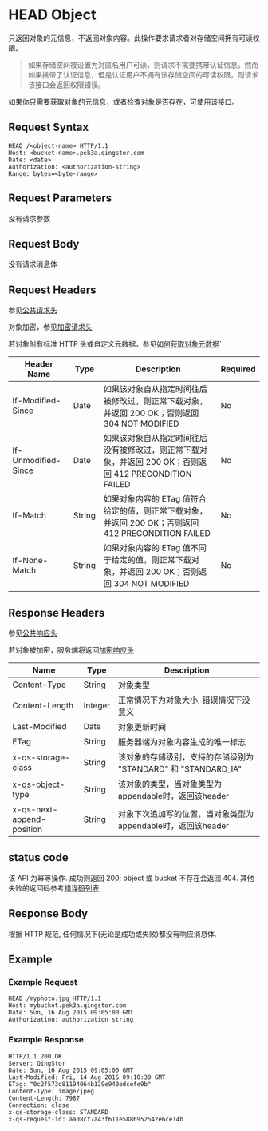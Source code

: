 ---
---

# HEAD Object

只返回对象的元信息，不返回对象内容。此操作要求请求者对存储空间拥有可读权限。

> 如果存储空间被设置为对匿名用户可读，则请求不需要携带认证信息。然而如果携带了认证信息，但是认证用户不拥有该存储空间的可读权限，则请求该接口会返回权限错误。

如果你只需要获取对象的元信息，或者检查对象是否存在，可使用该接口。

## Request Syntax

```http
HEAD /<object-name> HTTP/1.1
Host: <bucket-name>.pek3a.qingstor.com
Date: <date>
Authorization: <authorization-string>
Range: bytes=<byte-range>
```

## Request Parameters

没有请求参数

## Request Body

没有请求消息体

## Request Headers

参见[公共请求头](../common/common_header.html#请求头字段-request-header)

对象加密，参见[加密请求头](../common/encryption.html#加密请求头)

若对象附有标准 HTTP 头或自定义元数据，参见[如何获取对象元数据](../common/metadata#如何获取对象元数据)`

| Header Name | Type | Description | Required |
| --- | --- | --- | --- |
| If-Modified-Since | Date | 如果该对象自从指定时间往后被修改过，则正常下载对象，并返回 200 OK；否则返回 304 NOT MODIFIED | No |
| If-Unmodified-Since | Date | 如果该对象自从指定时间往后没有被修改过，则正常下载对象，并返回 200 OK；否则返回 412 PRECONDITION FAILED | No |
| If-Match | String | 如果对象内容的 ETag 值符合给定的值，则正常下载对象，并返回 200 OK；否则返回 412 PRECONDITION FAILED | No |
| If-None-Match | String | 如果对象内容的 ETag 值不同于给定的值，则正常下载对象，并返回 200 OK；否则返回 304 NOT MODIFIED | No |

## Response Headers

参见[公共响应头](../common/common_header.html#响应头字段-request-header)

若对象被加密，服务端将返回[加密响应头](../common/encryption.html#加密响应头)

| Name | Type | Description |
| --- | --- | --- |
| Content-Type | String | 对象类型 |
| Content-Length | Integer | 正常情况下为对象大小, 错误情况下没意义 |
| Last-Modified | Date | 对象更新时间 |
| ETag | String | 服务器端为对象内容生成的唯一标志 |
| x-qs-storage-class | String | 该对象的存储级别，支持的存储级别为 "STANDARD" 和 "STANDARD_IA" |
| x-qs-object-type | String | 该对象的类型，当对象类型为appendable时，返回该header |
| x-qs-next-append-position | String |对象下次追加写的位置，当对象类型为appendable时，返回该header|

## status code

该 API 为幂等操作. 成功则返回 200; object 或 bucket 不存在会返回 404. 其他失败的返回码参考[错误码列表](../common/error_code.html)

## Response Body

根据 HTTP 规范, 任何情况下(无论是成功或失败)都没有响应消息体.

## Example

### Example Request

```http
HEAD /myphoto.jpg HTTP/1.1
Host: mybucket.pek3a.qingstor.com
Date: Sun, 16 Aug 2015 09:05:00 GMT
Authorization: authorization string
```

### Example Response

```http
HTTP/1.1 200 OK
Server: QingStor
Date: Sun, 16 Aug 2015 09:05:00 GMT
Last-Modified: Fri, 14 Aug 2015 09:10:39 GMT
ETag: "0c2f573d81194064b129e940edcefe9b"
Content-Type: image/jpeg
Content-Length: 7987
Connection: close
x-qs-storage-class: STANDARD
x-qs-request-id: aa08cf7a43f611e5886952542e6ce14b
```
